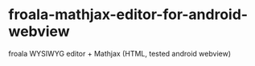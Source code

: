 # froala-mathjax-editor-for-android-webview
froala WYSIWYG editor + Mathjax (HTML, tested android webview)
